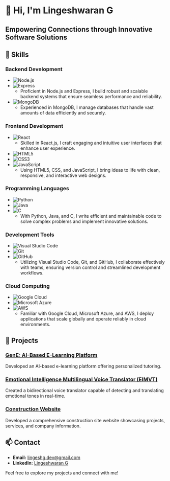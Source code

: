 # 👋 Hi, I'm Lingeshwaran G 
## Empowering Connections through Innovative Software Solutions

## 🚀 Skills

### Backend Development
- ![Node.js](https://img.shields.io/badge/Node.js-339933?style=for-the-badge&logo=nodedotjs&logoColor=white)
- ![Express](https://img.shields.io/badge/Express-000000?style=for-the-badge&logo=express&logoColor=white)
  - Proficient in Node.js and Express, I build robust and scalable backend systems that ensure seamless performance and reliability.
- ![MongoDB](https://img.shields.io/badge/MongoDB-47A248?style=for-the-badge&logo=mongodb&logoColor=white)
  - Experienced in MongoDB, I manage databases that handle vast amounts of data efficiently and securely.

### Frontend Development
- ![React](https://img.shields.io/badge/React-61DAFB?style=for-the-badge&logo=react&logoColor=white)
  - Skilled in React.js, I craft engaging and intuitive user interfaces that enhance user experience.
- ![HTML5](https://img.shields.io/badge/HTML5-E34F26?style=for-the-badge&logo=html5&logoColor=white)
- ![CSS3](https://img.shields.io/badge/CSS3-1572B6?style=for-the-badge&logo=css3&logoColor=white)
- ![JavaScript](https://img.shields.io/badge/JavaScript-F7DF1E?style=for-the-badge&logo=javascript&logoColor=black)
  - Using HTML5, CSS, and JavaScript, I bring ideas to life with clean, responsive, and interactive web designs.

### Programming Languages
- ![Python](https://img.shields.io/badge/Python-3776AB?style=for-the-badge&logo=python&logoColor=white)
- ![Java](https://img.shields.io/badge/Java-007396?style=for-the-badge&logo=java&logoColor=white)
- ![C](https://img.shields.io/badge/C-A8B9CC?style=for-the-badge&logo=c&logoColor=white)
  - With Python, Java, and C, I write efficient and maintainable code to solve complex problems and implement innovative solutions.

### Development Tools
- ![Visual Studio Code](https://img.shields.io/badge/Visual_Studio_Code-007ACC?style=for-the-badge&logo=visualstudiocode&logoColor=white)
- ![Git](https://img.shields.io/badge/Git-F05032?style=for-the-badge&logo=git&logoColor=white)
- ![GitHub](https://img.shields.io/badge/GitHub-181717?style=for-the-badge&logo=github&logoColor=white)
  - Utilizing Visual Studio Code, Git, and GitHub, I collaborate effectively with teams, ensuring version control and streamlined development workflows.

### Cloud Computing
- ![Google Cloud](https://img.shields.io/badge/Google_Cloud-4285F4?style=for-the-badge&logo=googlecloud&logoColor=white)
- ![Microsoft Azure](https://img.shields.io/badge/Microsoft_Azure-0078D4?style=for-the-badge&logo=microsoftazure&logoColor=white)
- ![AWS](https://img.shields.io/badge/Amazon_AWS-232F3E?style=for-the-badge&logo=amazonaws&logoColor=white)
  - Familiar with Google Cloud, Microsoft Azure, and AWS, I deploy applications that scale globally and operate reliably in cloud environments.

## 💼 Projects
### [GenE: AI-Based E-Learning Platform](https://github.com/githubLINGESH/GenE)
Developed an AI-based e-learning platform offering personalized tutoring. 

### [Emotional Intelligence Multilingual Voice Translator (EIMVT)](https://github.com/githubLINGESH/EIMVT)
Created a bidirectional voice translator capable of detecting and translating emotional tones in real-time.

### [Construction Website](https://github.com/githubLINGESH/ConstructionWebsite)
Developed a comprehensive construction site website showcasing projects, services, and company information.

## 📫 Contact
- **Email:** [lingeshg.dev@gmail.com](mailto:lingeshg.dev@gmail.com)
- **LinkedIn:** [Lingeshwaran G](https://www.linkedin.com/in/lingeshwaran-g-aa158a262/)


Feel free to explore my projects and connect with me!
